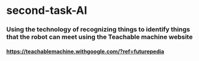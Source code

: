 # second-task-AI
### Using the technology of recognizing things to identify things that the robot can meet using the Teachable machine website
#### https://teachablemachine.withgoogle.com/?ref=futurepedia
